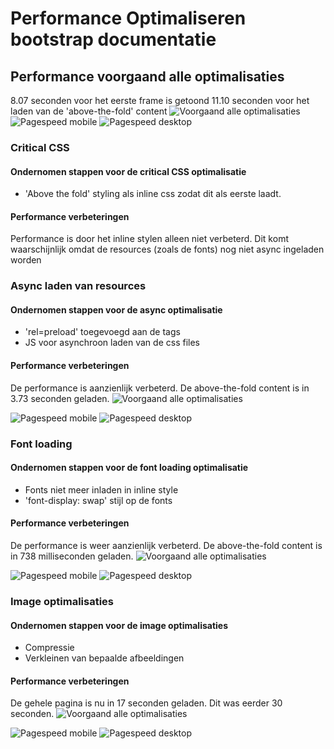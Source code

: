 # Performance Optimaliseren bootstrap documentatie

## Performance voorgaand alle optimalisaties
8.07 seconden voor het eerste frame is getoond
11.10 seconden voor het laden van de 'above-the-fold' content
![Voorgaand alle optimalisaties](http://www.kager.io/uploads/minor/performance-matters/pm-all-before.png)
![Pagespeed mobile](http://www.kager.io/uploads/minor/performance-matters/pm-ps-mobile.png)
![Pagespeed desktop](http://www.kager.io/uploads/minor/performance-matters/pm-ps-desktop.png)

### Critical CSS

#### Ondernomen stappen voor de critical CSS optimalisatie
- 'Above the fold' styling als inline css zodat dit als eerste laadt.

#### Performance verbeteringen
Performance is door het inline stylen alleen niet verbeterd. Dit komt waarschijnlijk omdat de resources (zoals de fonts) nog niet async ingeladen worden


### Async laden van resources

#### Ondernomen stappen voor de async optimalisatie
- 'rel=preload' toegevoegd aan de <link> tags
- JS voor asynchroon laden van de css files

#### Performance verbeteringen
De performance is aanzienlijk verbeterd. De above-the-fold content is in 3.73 seconden geladen.
![Voorgaand alle optimalisaties](http://www.kager.io/uploads/minor/performance-matters/pm-async2.png)

![Pagespeed mobile](http://www.kager.io/uploads/minor/performance-matters/pm-ps-async-mobile2.png)
![Pagespeed desktop](http://www.kager.io/uploads/minor/performance-matters/pm-ps-async-desktop2.png)

### Font loading

#### Ondernomen stappen voor de font loading optimalisatie
- Fonts niet meer inladen in inline style
- 'font-display: swap' stijl op de fonts

#### Performance verbeteringen
De performance is weer aanzienlijk verbeterd. De above-the-fold content is in 738 milliseconden geladen.
![Voorgaand alle optimalisaties](http://www.kager.io/uploads/minor/performance-matters/pm-fonts.png)

![Pagespeed mobile](http://www.kager.io/uploads/minor/performance-matters/pm-ps-fonts-mobile2.png)
![Pagespeed desktop](http://www.kager.io/uploads/minor/performance-matters/pm-ps-fonts-desktop2.png)

### Image optimalisaties

#### Ondernomen stappen voor de image optimalisaties
- Compressie
- Verkleinen van bepaalde afbeeldingen

#### Performance verbeteringen
De gehele pagina is nu in 17 seconden geladen. Dit was eerder 30 seconden.
![Voorgaand alle optimalisaties](http://www.kager.io/uploads/minor/performance-matters/pm-images.png)

![Pagespeed mobile](http://www.kager.io/uploads/minor/performance-matters/pm-ps-images-mobile.png)
![Pagespeed desktop](http://www.kager.io/uploads/minor/performance-matters/pm-ps-images-desktop.png)
